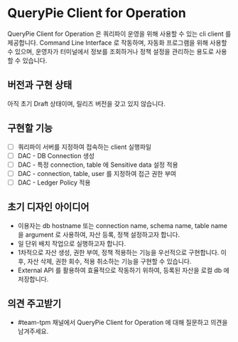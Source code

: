 # QueryPie Client for Operation

QueryPie Client for Operation 은 쿼리파이 운영을 위해 사용할 수 있는 cli client 를 제공합니다.
Command Line Interface 로 작동하며, 자동화 프로그램을 위해 사용할 수 있으며, 운영자가 터미널에서
정보를 조회하거나 정책 설정을 관리하는 용도로 사용할 수 있습니다.

## 버전과 구현 상태

아직 초기 Draft 상태이며, 릴리즈 버전을 갖고 있지 않습니다.

## 구현할 기능

- [ ] 쿼리파이 서버를 지정하여 접속하는 client 실행파일
- [ ] DAC - DB Connection 생성
- [ ] DAC - 특정 connection, table 에 Sensitive data 설정 적용
- [ ] DAC - connection, table, user 를 지정하여 접근 권한 부여
- [ ] DAC - Ledger Policy 적용

## 초기 디자인 아이디어

- 이용자는 db hostname 또는 connection name, schema name, table name 을
  argument 로 사용하여, 자산 등록, 정책 설정하고자 합니다.
- 일 단위 배치 작업으로 실행하고자 합니다.
- 1차적으로 자산 생성, 권한 부여, 정책 적용하는 기능을 우선적으로 구현합니다. 
  이후, 자산 삭제, 권한 회수, 적용 취소하는 기능을 구현할 수 있습니다.
- External API 를 활용하여 효율적으로 작동하기 위하여, 등록된 자산을 로컬 db 에 저장합니다.

## 의견 주고받기

- #team-tpm 채널에서 QueryPie Client for Operation 에 대해 질문하고 의견을 남겨주세요.
